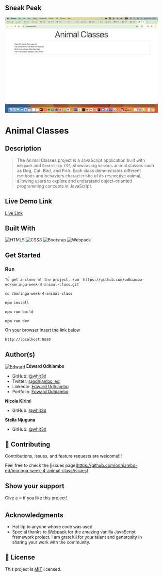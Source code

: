 ## Sneak Peek

![Screenshot](screenshot-1.png)

# Animal Classes

## Description

> The Animal Classes project is a JavaScript application built with `Webpack` and `Bootstrap CSS`, showcasing various animal classes such as Dog, Cat, Bird, and Fish. Each class demonstrates different methods and behaviors characteristic of its respective animal, allowing users to explore and understand object-oriented programming concepts in JavaScript.

## Live Demo Link

[Live Link]()

## Built With

![HTML5](https://icongr.am/devicon/html5-original.svg?size=80&color=currentColor)
![CSS3](https://icongr.am/devicon/css3-original.svg?size=80&color=currentColor)
![Bootsrap](https://icongr.am/devicon/bootstrap-plain.svg?size=80&color=3908e7)
![Webpack](https://icongr.am/devicon/webpack-plain.svg?size=80&color=currentColor)

## Get Started

### Run

```
To get a clone of the project, run `https://github.com/odhiambo-ed/moringa-week-4-animal-class.git`
```

```
cd /moringa-week-4-animal-class
```

```
npm install
```

```
npm run build
```

```
npm run dev
```

On your browser insert the link below
```
http://localhost:8080
```



## Author(s)

  <a href="https://github.com/odhiambo-ed" target="blank"><img align="center"
        src="https://github.com/white3d/GitHub-User-Content/blob/main/Passport_Ed-M.png"
        alt="Edward" height="80" width="80"/></a>   **Edward Odhiambo**

- GitHub: [@whit3d](https://github.com/odhiambo-ed)
- Twitter: [@odhiambo_ed](https://twitter.com/odhiambo_ed)
- LinkedIn: [Edward Odhiambo](https://www.linkedin.com/in/edward-odhiambo/)
- Portfolio: [Edward Odhiambo](https://edwardodhiambo.com/)

**Nicole Kirimi**
- GitHub: [@whit3d](https://github.com/nicole-kirimi)

**Stella Njuguna**
- GitHub: [@whit3d](https://github.com/stellarawat)

## 🤝 Contributing

Contributions, issues, and feature requests are welcome!!!

Feel free to check the [issues page]https://github.com/odhiambo-ed/moringa-week-4-animal-class/issues)

## Show your support

Give a ⭐️ if you like this project!

## Acknowledgments

- Hat tip to anyone whose code was used
- Special thanks to [Webpack](https://webpack.js.org/) for the amazing vanilla JavaScript framework project. I am grateful for your talent and generosity in sharing your work with the community.

## 📝 License

This project is [MIT](https://github.com/white3d/GitHub-User-Content/blob/main/LICENSE) licensed.

